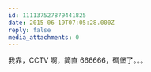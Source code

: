 ```yaml
---
id: 111137527879441825
date: 2015-06-19T07:05:28.000Z
reply: false
media_attachments: 0
---
```


我靠，CCTV 啊，简直 666666，碉堡了。。。

